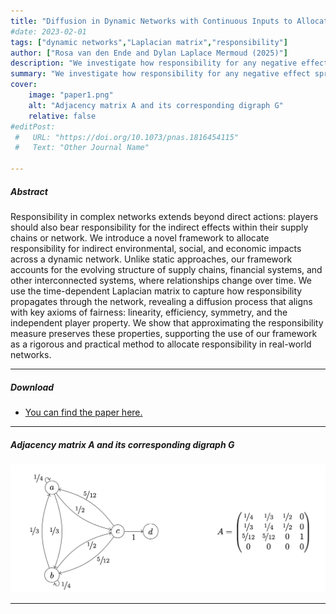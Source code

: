 ```yaml
---
title: "Diffusion in Dynamic Networks with Continuous Inputs to Allocate Responsibility" 
#date: 2023-02-01
tags: ["dynamic networks","Laplacian matrix","responsibility"]
author: ["Rosa van den Ende and Dylan Laplace Mermoud (2025)"]
description: "We investigate how responsibility for any negative effect spreads in a dynamic network. Not just responsibility for carbon emissions, but also for example systemic risk." 
summary: "We investigate how responsibility for any negative effect spreads in a dynamic network. Not just responsibility for carbon emissions, but also for example systemic risk." 
cover:
    image: "paper1.png"
    alt: "Adjacency matrix A and its corresponding digraph G"
    relative: false
#editPost:
 #   URL: "https://doi.org/10.1073/pnas.1816454115"
 #   Text: "Other Journal Name"

---
```


##### Abstract

Responsibility in complex networks extends beyond direct actions: players should also bear responsibility for the indirect effects within their supply chains or network. We introduce a novel framework to allocate responsibility for indirect environmental, social, and economic impacts across a dynamic network. Unlike static approaches, our framework accounts for the evolving structure of supply chains, financial systems, and other interconnected systems, where relationships change over time. We use the time-dependent Laplacian matrix to capture how responsibility propagates through the network, revealing a diffusion process that aligns with key axioms of fairness: linearity, efficiency, symmetry, and the independent player property. We show that approximating the responsibility measure preserves these properties, supporting the use of our framework as a rigorous and practical method to allocate responsibility in real-world networks.

---

##### Download

+ [You can find the paper here.](https://shs.hal.science/halshs-05046082v1)
<!-- + [Online appendix](appendix2.pdf)
+ [Code and data](https://github.com/pmichaillat/unemployment-gap) -->

---

##### Adjacency matrix A and its corresponding digraph G

![](paper1.png)

---
<!-- 
##### Citation

Author 1 and Author 2. Year. "Title." *Journal* Volume (Issue): First page–Last page. https://doi.org/paper_doi.

```BibTeX
@article{AAYY,
author = {Author 1 and Author 2},
doi = {paper_doi},
journal = {Journal},
number = {Issue},
pages = {XXX--YYY},
title ={Title},
volume = {Volume},
year = {Year}}
```

---

##### Related material

+ [Presentation slides](presentation2.pdf)
 -->
